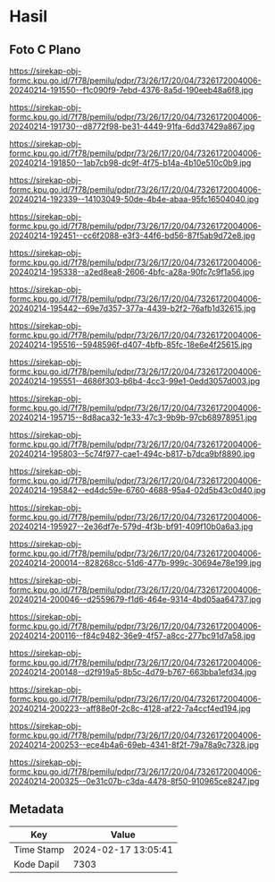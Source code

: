# Hasil

## Foto C Plano

https://sirekap-obj-formc.kpu.go.id/7f78/pemilu/pdpr/73/26/17/20/04/7326172004006-20240214-191550--f1c090f9-7ebd-4376-8a5d-190eeb48a6f8.jpg

https://sirekap-obj-formc.kpu.go.id/7f78/pemilu/pdpr/73/26/17/20/04/7326172004006-20240214-191730--d8772f98-be31-4449-91fa-6dd37429a867.jpg

https://sirekap-obj-formc.kpu.go.id/7f78/pemilu/pdpr/73/26/17/20/04/7326172004006-20240214-191850--1ab7cb98-dc9f-4f75-b14a-4b10e510c0b9.jpg

https://sirekap-obj-formc.kpu.go.id/7f78/pemilu/pdpr/73/26/17/20/04/7326172004006-20240214-192339--14103049-50de-4b4e-abaa-95fc16504040.jpg

https://sirekap-obj-formc.kpu.go.id/7f78/pemilu/pdpr/73/26/17/20/04/7326172004006-20240214-192451--cc6f2088-e3f3-44f6-bd56-87f5ab9d72e8.jpg

https://sirekap-obj-formc.kpu.go.id/7f78/pemilu/pdpr/73/26/17/20/04/7326172004006-20240214-195338--a2ed8ea8-2606-4bfc-a28a-90fc7c9f1a56.jpg

https://sirekap-obj-formc.kpu.go.id/7f78/pemilu/pdpr/73/26/17/20/04/7326172004006-20240214-195442--69e7d357-377a-4439-b2f2-76afb1d32615.jpg

https://sirekap-obj-formc.kpu.go.id/7f78/pemilu/pdpr/73/26/17/20/04/7326172004006-20240214-195516--5948596f-d407-4bfb-85fc-18e6e4f25615.jpg

https://sirekap-obj-formc.kpu.go.id/7f78/pemilu/pdpr/73/26/17/20/04/7326172004006-20240214-195551--4686f303-b6b4-4cc3-99e1-0edd3057d003.jpg

https://sirekap-obj-formc.kpu.go.id/7f78/pemilu/pdpr/73/26/17/20/04/7326172004006-20240214-195715--8d8aca32-1e33-47c3-9b9b-97cb68978951.jpg

https://sirekap-obj-formc.kpu.go.id/7f78/pemilu/pdpr/73/26/17/20/04/7326172004006-20240214-195803--5c74f977-cae1-494c-b817-b7dca9bf8890.jpg

https://sirekap-obj-formc.kpu.go.id/7f78/pemilu/pdpr/73/26/17/20/04/7326172004006-20240214-195842--ed4dc59e-6760-4688-95a4-02d5b43c0d40.jpg

https://sirekap-obj-formc.kpu.go.id/7f78/pemilu/pdpr/73/26/17/20/04/7326172004006-20240214-195927--2e36df7e-579d-4f3b-bf91-409f10b0a6a3.jpg

https://sirekap-obj-formc.kpu.go.id/7f78/pemilu/pdpr/73/26/17/20/04/7326172004006-20240214-200014--828268cc-51d6-477b-999c-30694e78e199.jpg

https://sirekap-obj-formc.kpu.go.id/7f78/pemilu/pdpr/73/26/17/20/04/7326172004006-20240214-200046--d2559679-f1d6-464e-9314-4bd05aa64737.jpg

https://sirekap-obj-formc.kpu.go.id/7f78/pemilu/pdpr/73/26/17/20/04/7326172004006-20240214-200116--f84c9482-36e9-4f57-a8cc-277bc91d7a58.jpg

https://sirekap-obj-formc.kpu.go.id/7f78/pemilu/pdpr/73/26/17/20/04/7326172004006-20240214-200148--d2f919a5-8b5c-4d79-b767-663bba1efd34.jpg

https://sirekap-obj-formc.kpu.go.id/7f78/pemilu/pdpr/73/26/17/20/04/7326172004006-20240214-200223--aff88e0f-2c8c-4128-af22-7a4ccf4ed194.jpg

https://sirekap-obj-formc.kpu.go.id/7f78/pemilu/pdpr/73/26/17/20/04/7326172004006-20240214-200253--ece4b4a6-69eb-4341-8f2f-79a78a9c7328.jpg

https://sirekap-obj-formc.kpu.go.id/7f78/pemilu/pdpr/73/26/17/20/04/7326172004006-20240214-200325--0e31c07b-c3da-4478-8f50-910965ce8247.jpg


## Metadata

| Key        | Value               |
| ---------- | ------------------- |
| Time Stamp | 2024-02-17 13:05:41 |
| Kode Dapil | 7303                |



